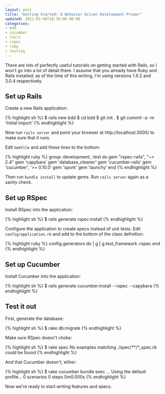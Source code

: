 ```yaml
---
layout: post
title: "Getting Started: A Behavior Driven Development Primer"
updated: 2011-03-06T18:39:00-06:00
categories:
- bdd
- cucumber
- rails
- rspec
- ruby
- testing
---
```

There are lots of perfectly useful tutorials on getting started with Rails, so I won't go into
a lot of detail there. I assume that you already have Ruby and Rails installed; as of the time of
this writing, I'm using versions 1.9.2 and 3.0.4 respectively.

## Set up Rails

Create a new Rails application:

{% highlight sh %}
    $ rails new bdd
    $ cd bdd
    $ git init .
    $ git commit -a -m 'Initial import'
{% endhighlight %}

Now run `rails server` and point your browser at http://localhost:3000/ to make sure that it runs.

Edit `Gemfile` and add these lines to the bottom:

{% highlight ruby %}
    group :development, :test do
      gem "rspec-rails", "~> 2.4"
      gem 'capybara'
      gem 'database_cleaner'
      gem 'cucumber-rails'
      gem 'cucumber', '>= 0.10.0'
      gem 'spork'
      gem 'launchy'
    end
{% endhighlight %}

Then run `bundle install` to update gems. Run `rails server` again as a sanity check.

## Set up RSpec

Install RSpec into the application:

{% highlight sh %}
    $ rails generate rspec:install
{% endhighlight %}

Configure the application to create specs instead of unit tests. Edit
`config/application.rb` and add to the bottom of the class definition:

{% highlight ruby %}
    config.generators do | g |
      g.test_framework :rspec
    end
{% endhighlight %}

## Set up Cucumber

Install Cucumber into the application:

{% highlight sh %}
    $ rails generate cucumber:install --rspec --capybara
{% endhighlight %}

## Test it out

First, generate the database:

{% highlight sh %}
    $ rake db:migrate
{% endhighlight %}

Make sure RSpec doesn't choke:

{% highlight sh %}
    $ rake spec
    No examples matching ./spec/**/*_spec.rb could be found
{% endhighlight %}

And that Cucumber doesn't, either:

{% highlight sh %}
    $ rake cucumber
    bundle exec ...
    Using the default profile...
    0 scenarios
    0 steps
    0m0.000s
{% endhighlight %}

Now we're ready to start writing features and specs.